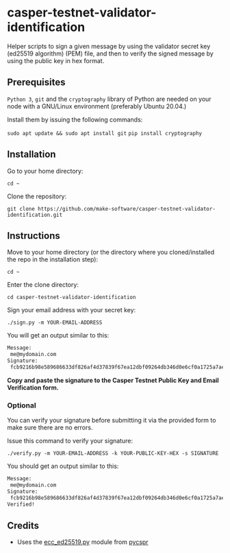 # casper-testnet-validator-identification

Helper scripts to sign a given message by using the validator secret key (ed25519 algorithm) (PEM) file, and then to verify the signed message by using the public key in hex format.

## Prerequisites
`Python 3`, `git` and the `cryptography` library of Python are needed on your node with a GNU/Linux environment (preferably Ubuntu 20.04.)

Install them by issuing the following commands:

`sudo apt update && sudo apt install git`
`pip install cryptography`

## Installation

Go to your home directory:

`cd ~`

Clone the repository:

`git clone https://github.com/make-software/casper-testnet-validator-identification.git`

## Instructions

Move to your home directory (or the directory where you cloned/installed the repo in the installation step):

`cd ~`

Enter the clone directory:

`cd casper-testnet-validator-identification`

Sign your email address with your secret key:

`./sign.py -m YOUR-EMAIL-ADDRESS`

You will get an output similar to this:

```bash
Message:
 me@mydomain.com
Signature:
 fcb9216b98e589686633df826af4d37839f67ea12dbf09264db346d0e6cf0a1725a7aedba7d824498e2e0cf83e3d461ac0257ad204f3f3229c2f184d86295706
 ```

 **Copy and paste the signature to the Casper Testnet Public Key and Email Verification form.**

### Optional

You can verify your signature before submitting it via the provided form to make sure there are no errors.

Issue this command to verify your signature:

  `./verify.py -m YOUR-EMAIL-ADDRESS -k YOUR-PUBLIC-KEY-HEX -s SIGNATURE`

You should get an output similar to this:

```bash
Message:
 me@mydomain.com
Signature:
 fcb9216b98e589686633df826af4d37839f67ea12dbf09264db346d0e6cf0a1725a7aedba7d824498e2e0cf83e3d461ac0257ad204f3f3229c2f184d86295706
Verified!
```

## Credits
* Uses the [ecc_ed25519.py](https://github.com/momipsl/pycspr/blob/main/pycspr/crypto/ecc_ed25519.py) module from [pycspr](https://github.com/momipsl/pycspr)
